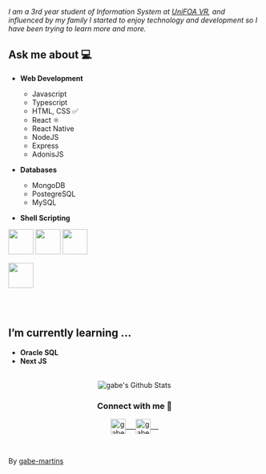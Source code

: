 <!-- ### <img src="https://github.com/rajput2107/rajput2107/blob/master/Assets/Hi.gif" width="29px"> Hello world!&nbsp;<img src="https://github.com/rajput2107/rajput2107/blob/master/Assets/Earth.gif" width="24px"> -->

<em>I am a 3rd year student of Information System at <a href="https://www.unifoa.edu.br/">UniFOA VR</a>, and influenced by my family I started to enjoy technology and development so I have been trying to learn more and more.</em> <br/>

## Ask me about :computer:

- **Web Development**
  - Javascript 
  - Typescript
  - HTML, CSS :white_check_mark:
  - React ⚛️
  - React Native
  - NodeJS
  - Express
  - AdonisJS
  
- **Databases**
  - MongoDB
  - PostegreSQL
  - MySQL

- **Shell Scripting**

<a href="https://reactjs.org/" target="_blank"><img height="50" src="https://www.vectorlogo.zone/logos/reactjs/reactjs-ar21.svg"></a>
<a href="https://firebase.google.com/" target="_blank"><img height="50" src="https://www.vectorlogo.zone/logos/firebase/firebase-ar21.svg"></a>
<a href="https://www.docker.com/" target="_blank"><img height="50" src="https://www.vectorlogo.zone/logos/docker/docker-official.svg"></a>

<a href="https://www.heroku.com/" target="_blank"><img height="50" src="https://www.vectorlogo.zone/logos/heroku/heroku-ar21.svg"></a>

<br/><br/>

## I’m currently learning ...

- **Oracle SQL**
- **Next JS**
  <br/>
  <br/>

<p align="center">
<img align="center" src="https://github-readme-stats.vercel.app/api/top-langs?username=gabe-martins&theme=dark&layout=compact" alt="gabe's Github Stats">
</p>

<div align="center">
  <h3 align="center">Connect with me 🤝</h3> 
</div>
<p align="center">
 <a href="https://www.linkedin.com/in/gabriel-martins-b22648129/" target="blank">
  <img align="center" alt="gabe's LinkedIn" width="30px" src="https://www.vectorlogo.zone/logos/linkedin/linkedin-icon.svg" /> &nbsp; &nbsp;
 </a>
 <a href="https://www.instagram.com/gabe_a_martinz/" target="blank">
  <img align="center" alt="gabe's Instagram" width="30px" src="https://www.vectorlogo.zone/logos/instagram/instagram-icon.svg" /> &nbsp; &nbsp;
 </a>
 <!-- <a href="https://twitter.com/gabe2107" target="blank">
  <img align="center" alt="gabe's Twitter" width="30px" src="https://www.vectorlogo.zone/logos/twitter/twitter-official.svg" /> &nbsp; &nbsp;
 </a>
 <a href="https://medium.com/@gaberana2107" target="blank">
  <img align="center" alt="gabe's Twitter" width="30px" src="https://www.vectorlogo.zone/logos/medium/medium-tile.svg" />
 </a>  -->
  <br/>

</p>
<br/>

By [gabe-martins](https://github.com/gabe-martins)
